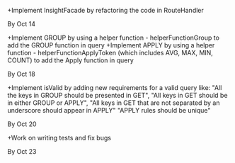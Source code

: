+Implement InsightFacade by refactoring the code in RouteHandler

By Oct 14

+Implement GROUP by using a helper function - helperFunctionGroup to add the GROUP function in query
+Implement APPLY by using a helper function - helperFunctionApplyToken (which includes AVG, MAX, MIN, COUNT) to add the Apply function in query

By Oct 18

+Implement isValid by adding new requirements for a valid query like: 
"All the keys in GROUP should be presented in GET", 
"All keys in GET should be in either GROUP or APPLY",
"All keys in GET that are not separated by an underscore should appear in APPLY"
"APPLY rules should be unique"

By Oct 20

+Work on writing tests and fix bugs

By Oct 23
